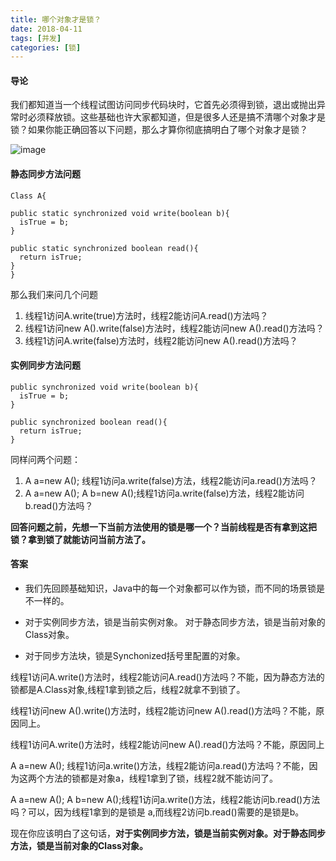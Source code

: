```yaml
---
title: 哪个对象才是锁？
date: 2018-04-11
tags: [并发]
categories: [锁]
---
```


#### 导论
我们都知道当一个线程试图访问同步代码块时，它首先必须得到锁，退出或抛出异常时必须释放锁。这些基础也许大家都知道，但是很多人还是搞不清哪个对象才是锁？如果你能正确回答以下问题，那么才算你彻底搞明白了哪个对象才是锁？

![image](http://otqvaruzt.bkt.clouddn.com/lock.jpg)

#### 静态同步方法问题
```
Class A{

public static synchronized void write(boolean b){
  isTrue = b;
}

public static synchronized boolean read(){
  return isTrue;
}
}
```
那么我们来问几个问题

1. 线程1访问A.write(true)方法时，线程2能访问A.read()方法吗？
2. 线程1访问new A().write(false)方法时，线程2能访问new A().read()方法吗？
3. 线程1访问A.write(false)方法时，线程2能访问new A().read()方法吗？

#### 实例同步方法问题
```
public synchronized void write(boolean b){
  isTrue = b;
}

public synchronized boolean read(){
  return isTrue;
}
```

同样问两个问题：

1. A a=new A(); 线程1访问a.write(false)方法，线程2能访问a.read()方法吗？
2. A a=new A(); A b=new A();线程1访问a.write(false)方法，线程2能访问b.read()方法吗？

**回答问题之前，先想一下当前方法使用的锁是哪一个？当前线程是否有拿到这把锁？拿到锁了就能访问当前方法了。**

#### 答案
- 我们先回顾基础知识，Java中的每一个对象都可以作为锁，而不同的场景锁是不一样的。

- 对于实例同步方法，锁是当前实例对象。
对于静态同步方法，锁是当前对象的Class对象。
- 对于同步方法块，锁是Synchonized括号里配置的对象。

线程1访问A.write()方法时，线程2能访问A.read()方法吗？不能，因为静态方法的锁都是A.Class对象,线程1拿到锁之后，线程2就拿不到锁了。

线程1访问new A().write()方法时，线程2能访问new A().read()方法吗？不能，原因同上。

线程1访问A.write()方法时，线程2能访问new A().read()方法吗？不能，原因同上

A a=new A(); 线程1访问a.write()方法，线程2能访问a.read()方法吗？不能，因为这两个方法的锁都是对象a，线程1拿到了锁，线程2就不能访问了。

A a=new A(); A b=new A();线程1访问a.write()方法，线程2能访问b.read()方法吗？可以，因为线程1拿到的是锁是 a,而线程2访问b.read()需要的是锁是b。

现在你应该明白了这句话，**对于实例同步方法，锁是当前实例对象。对于静态同步方法，锁是当前对象的Class对象。**